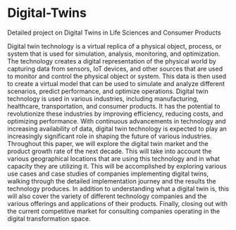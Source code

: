 # Digital-Twins
Detailed project on Digital Twins in Life Sciences and Consumer Products

Digital twin technology is a virtual replica of a physical object, process, or system that is used for simulation, analysis, monitoring, and optimization. The technology creates a digital representation of the physical world by capturing data from sensors, IoT devices, and other sources that are used to monitor and control the physical object or system. This data is then used to create a virtual model that can be used to simulate and analyze different scenarios, predict performance, and optimize operations. Digital twin technology is used in various industries, including manufacturing, healthcare, transportation, and consumer products. It has the potential to revolutionize these industries by improving efficiency, reducing costs, and optimizing performance. With continuous advancements in technology and increasing availability of data, digital twin technology is expected to play an increasingly significant role in shaping the future of various industries. Throughout this paper, we will explore the digital twin market and the product growth rate of the next decade. This will take into account the various geographical locations that are using this technology and in what capacity they are utilizing it. This will be accomplished by exploring various use cases and case studies of companies implementing digital twins, walking through the detailed implementation journey and the results the technology produces. In addition to understanding what a digital twin is, this will also cover the variety of different technology companies and the various offerings and applications of their products. Finally, closing out with the current competitive market for consulting companies operating in the digital transformation space.
